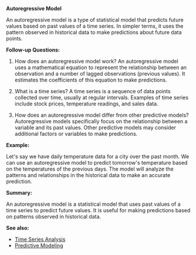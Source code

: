 **Autoregressive Model**

An autoregressive model is a type of statistical model that predicts future values based on past values of a time series. In simpler terms, it uses the pattern observed in historical data to make predictions about future data points.

**Follow-up Questions:**

1. How does an autoregressive model work?
An autoregressive model uses a mathematical equation to represent the relationship between an observation and a number of lagged observations (previous values). It estimates the coefficients of this equation to make predictions.

2. What is a time series?
A time series is a sequence of data points collected over time, usually at regular intervals. Examples of time series include stock prices, temperature readings, and sales data.

3. How does an autoregressive model differ from other predictive models?
Autoregressive models specifically focus on the relationship between a variable and its past values. Other predictive models may consider additional factors or variables to make predictions.

**Example:**

Let's say we have daily temperature data for a city over the past month. We can use an autoregressive model to predict tomorrow's temperature based on the temperatures of the previous days. The model will analyze the patterns and relationships in the historical data to make an accurate prediction.

**Summary:**

An autoregressive model is a statistical model that uses past values of a time series to predict future values. It is useful for making predictions based on patterns observed in historical data.

**See also:**

- [Time Series Analysis](?concept=time+series+analysis&specialist_role=Software+architect&target_audience=Manager+without+much+technical+background)
- [Predictive Modeling](?concept=predictive+modeling&specialist_role=Software+architect&target_audience=Manager+without+much+technical+background)